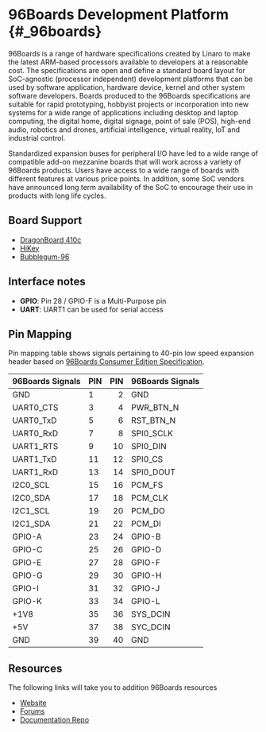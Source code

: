 96Boards Development Platform    {#_96boards}
=============================

96Boards is a range of hardware specifications created by Linaro to make the latest ARM-based processors available to developers at a reasonable cost. The specifications are open and define a standard board layout for SoC-agnostic (processor independent)  development platforms that can be used by software application, hardware device, kernel and other system software developers. Boards produced to the 96Boards specifications are suitable for rapid prototyping, hobbyist projects or incorporation into new systems for a wide range of applications including desktop and laptop computing, the digital home, digital signage, point of sale (POS), high-end audio, robotics and drones, artificial intelligence, virtual reality, IoT and industrial control. 

Standardized expansion buses for peripheral I/O have led to a wide range of compatible add-on mezzanine boards  that will work across a variety of 96Boards products. Users have access to a wide range of boards with different features at various price points. In addition, some SoC vendors have announced long term availability of the SoC to encourage their use in products with long life cycles.

Board Support
-------------

- [DragonBoard 410c](http://www.96boards.org/product/dragonboard410c/)
- [HiKey](http://www.96boards.org/product/hikey/)
- [Bubblegum-96](http://www.96boards.org/product/bubblegum-96/)

Interface notes
---------------

- **GPIO**: Pin 28 / GPIO-F is a Multi-Purpose pin
- **UART**: UART1 can be used for serial access

Pin Mapping
-----------

Pin mapping table shows signals pertaining to 40-pin low speed expansion header based on [96Boards Consumer Edition Specification](https://github.com/96boards/documentation/blob/master/Specifications/96Boards-CE-Specification.pdf).

|  96Boards Signals |  PIN  |  PIN  |  96Boards Signals  |
|:------------------|:------|------:|:-------------------|
|     GND           |   1   |   2   |    GND             |
|     UART0_CTS     |   3   |   4   |    PWR_BTN_N       |
|     UART0_TxD     |   5   |   6   |    RST_BTN_N       |
|     UART0_RxD     |   7   |   8   |    SPI0_SCLK       |
|     UART1_RTS     |   9   |   10  |    SPI0_DIN        |
|     UART1_TxD     |   11  |   12  |    SPI0_CS         |
|     UART1_RxD     |   13  |   14  |    SPI0_DOUT       |
|     I2C0_SCL      |   15  |   16  |    PCM_FS          |
|     I2C0_SDA      |   17  |   18  |    PCM_CLK         |
|     I2C1_SCL      |   19  |   20  |    PCM_DO          |
|     I2C1_SDA      |   21  |   22  |    PCM_DI          |
|     GPIO-A        |   23  |   24  |    GPIO-B          |
|     GPIO-C        |   25  |   26  |    GPIO-D          |
|     GPIO-E        |   27  |   28  |    GPIO-F          |
|     GPIO-G        |   29  |   30  |    GPIO-H          |
|     GPIO-I        |   31  |   32  |    GPIO-J          |
|     GPIO-K        |   33  |   34  |    GPIO-L          |
|     +1V8          |   35  |   36  |    SYS_DCIN        |
|     +5V           |   37  |   38  |    SYC_DCIN        |
|     GND           |   39  |   40  |    GND             |

Resources
---------

The following links will take you to addition 96Boards resources

- [Website](http://www.96boards.org/)
- [Forums](https://discuss.96boards.org/)
- [Documentation Repo](https://github.com/96boards/documentation)
